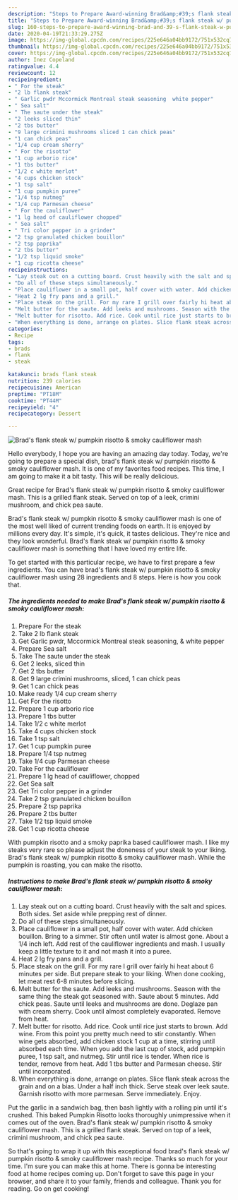 ```yaml
---
description: "Steps to Prepare Award-winning Brad&amp;#39;s flank steak w/ pumpkin risotto &amp;amp; smoky cauliflower mash"
title: "Steps to Prepare Award-winning Brad&amp;#39;s flank steak w/ pumpkin risotto &amp;amp; smoky cauliflower mash"
slug: 160-steps-to-prepare-award-winning-brad-and-39-s-flank-steak-w-pumpkin-risotto-and-amp-smoky-cauliflower-mash
date: 2020-04-19T21:33:29.275Z
image: https://img-global.cpcdn.com/recipes/225e646a04bb9172/751x532cq70/brads-flank-steak-w-pumpkin-risotto-smoky-cauliflower-mash-recipe-main-photo.jpg
thumbnail: https://img-global.cpcdn.com/recipes/225e646a04bb9172/751x532cq70/brads-flank-steak-w-pumpkin-risotto-smoky-cauliflower-mash-recipe-main-photo.jpg
cover: https://img-global.cpcdn.com/recipes/225e646a04bb9172/751x532cq70/brads-flank-steak-w-pumpkin-risotto-smoky-cauliflower-mash-recipe-main-photo.jpg
author: Inez Copeland
ratingvalue: 4.4
reviewcount: 12
recipeingredient:
- " For the steak"
- "2 lb flank steak"
- " Garlic pwdr Mccormick Montreal steak seasoning  white pepper"
- " Sea salt"
- " The saute under the steak"
- "2 leeks sliced thin"
- "2 tbs butter"
- "9 large crimini mushrooms sliced 1 can chick peas"
- "1 can chick peas"
- "1/4 cup cream sherry"
- " For the risotto"
- "1 cup arborio rice"
- "1 tbs butter"
- "1/2 c white merlot"
- "4 cups chicken stock"
- "1 tsp salt"
- "1 cup pumpkin puree"
- "1/4 tsp nutmeg"
- "1/4 cup Parmesan cheese"
- " For the cauliflower"
- "1 lg head of cauliflower chopped"
- " Sea salt"
- " Tri color pepper in a grinder"
- "2 tsp granulated chicken bouillon"
- "2 tsp paprika"
- "2 tbs butter"
- "1/2 tsp liquid smoke"
- "1 cup ricotta cheese"
recipeinstructions:
- "Lay steak out on a cutting board. Crust heavily with the salt and spices. Both sides. Set aside while prepping rest of dinner."
- "Do all of these steps simultaneously."
- "Place cauliflower in a small pot, half cover with water. Add chicken bouillon. Bring to a simmer. Stir often until water is almost gone. About a 1/4 inch left. Add rest of the cauliflower ingredients and mash. I usually keep a little texture to it and not mash it into a puree."
- "Heat 2 lg fry pans and a grill."
- "Place steak on the grill. For my rare I grill over fairly hi heat about 6 minutes per side. But prepare steak to your liking. When done cooking, let meat rest 6-8 minutes before slicing."
- "Melt butter for the saute. Add leeks and mushrooms. Season with the same thing the steak got seasoned with. Saute about 5 minutes. Add chick peas. Saute until leeks and mushrooms are done. Deglaze pan with cream sherry. Cook until almost completely evaporated. Remove from heat."
- "Melt butter for risotto. Add rice. Cook until rice just starts to brown. Add wine. From this point you pretty much need to stir constantly. When wine gets absorbed, add chicken stock 1 cup at a time, stirring until absorbed each time. When you add the last cup of stock, add pumpkin puree, 1 tsp salt, and nutmeg. Stir until rice is tender. When rice is tender, remove from heat. Add 1 tbs butter and Parmesan cheese. Stir until incorporated."
- "When everything is done, arrange on plates. Slice flank steak across the grain and on a bias. Under a half inch thick. Serve steak over leek saute. Garnish risotto with more parmesan. Serve immediately. Enjoy."
categories:
- Recipe
tags:
- brads
- flank
- steak

katakunci: brads flank steak 
nutrition: 239 calories
recipecuisine: American
preptime: "PT18M"
cooktime: "PT44M"
recipeyield: "4"
recipecategory: Dessert

---
```



![Brad&#39;s flank steak w/ pumpkin risotto &amp; smoky cauliflower mash](https://img-global.cpcdn.com/recipes/225e646a04bb9172/751x532cq70/brads-flank-steak-w-pumpkin-risotto-smoky-cauliflower-mash-recipe-main-photo.jpg)

Hello everybody, I hope you are having an amazing day today. Today, we're going to prepare a special dish, brad&#39;s flank steak w/ pumpkin risotto &amp; smoky cauliflower mash. It is one of my favorites food recipes. This time, I am going to make it a bit tasty. This will be really delicious.

Great recipe for Brad&#39;s flank steak w/ pumpkin risotto &amp; smoky cauliflower mash. This is a grilled flank steak. Served on top of a leek, crimini mushroom, and chick pea saute.

Brad&#39;s flank steak w/ pumpkin risotto &amp; smoky cauliflower mash is one of the most well liked of current trending foods on earth. It is enjoyed by millions every day. It's simple, it's quick, it tastes delicious. They're nice and they look wonderful. Brad&#39;s flank steak w/ pumpkin risotto &amp; smoky cauliflower mash is something that I have loved my entire life.


To get started with this particular recipe, we have to first prepare a few ingredients. You can have brad&#39;s flank steak w/ pumpkin risotto &amp; smoky cauliflower mash using 28 ingredients and 8 steps. Here is how you cook that.

<!--inarticleads1-->

##### The ingredients needed to make Brad&#39;s flank steak w/ pumpkin risotto &amp; smoky cauliflower mash:

1. Prepare  For the steak
1. Take 2 lb flank steak
1. Get  Garlic pwdr, Mccormick Montreal steak seasoning, &amp; white pepper
1. Prepare  Sea salt
1. Take  The saute under the steak
1. Get 2 leeks, sliced thin
1. Get 2 tbs butter
1. Get 9 large crimini mushrooms, sliced, 1 can chick peas
1. Get 1 can chick peas
1. Make ready 1/4 cup cream sherry
1. Get  For the risotto
1. Prepare 1 cup arborio rice
1. Prepare 1 tbs butter
1. Take 1/2 c white merlot
1. Take 4 cups chicken stock
1. Take 1 tsp salt
1. Get 1 cup pumpkin puree
1. Prepare 1/4 tsp nutmeg
1. Take 1/4 cup Parmesan cheese
1. Take  For the cauliflower
1. Prepare 1 lg head of cauliflower, chopped
1. Get  Sea salt
1. Get  Tri color pepper in a grinder
1. Take 2 tsp granulated chicken bouillon
1. Prepare 2 tsp paprika
1. Prepare 2 tbs butter
1. Take 1/2 tsp liquid smoke
1. Get 1 cup ricotta cheese


With pumpkin risotto and a smoky paprika based cauliflower mash. I like my steaks very rare so please adjust the doneness of your steak to your liking. Brad&#39;s flank steak w/ pumpkin risotto &amp; smoky cauliflower mash. While the pumpkin is roasting, you can make the risotto. 

<!--inarticleads2-->

##### Instructions to make Brad&#39;s flank steak w/ pumpkin risotto &amp; smoky cauliflower mash:

1. Lay steak out on a cutting board. Crust heavily with the salt and spices. Both sides. Set aside while prepping rest of dinner.
1. Do all of these steps simultaneously.
1. Place cauliflower in a small pot, half cover with water. Add chicken bouillon. Bring to a simmer. Stir often until water is almost gone. About a 1/4 inch left. Add rest of the cauliflower ingredients and mash. I usually keep a little texture to it and not mash it into a puree.
1. Heat 2 lg fry pans and a grill.
1. Place steak on the grill. For my rare I grill over fairly hi heat about 6 minutes per side. But prepare steak to your liking. When done cooking, let meat rest 6-8 minutes before slicing.
1. Melt butter for the saute. Add leeks and mushrooms. Season with the same thing the steak got seasoned with. Saute about 5 minutes. Add chick peas. Saute until leeks and mushrooms are done. Deglaze pan with cream sherry. Cook until almost completely evaporated. Remove from heat.
1. Melt butter for risotto. Add rice. Cook until rice just starts to brown. Add wine. From this point you pretty much need to stir constantly. When wine gets absorbed, add chicken stock 1 cup at a time, stirring until absorbed each time. When you add the last cup of stock, add pumpkin puree, 1 tsp salt, and nutmeg. Stir until rice is tender. When rice is tender, remove from heat. Add 1 tbs butter and Parmesan cheese. Stir until incorporated.
1. When everything is done, arrange on plates. Slice flank steak across the grain and on a bias. Under a half inch thick. Serve steak over leek saute. Garnish risotto with more parmesan. Serve immediately. Enjoy.


Put the garlic in a sandwich bag, then bash lightly with a rolling pin until it&#39;s crushed. This baked Pumpkin Risotto looks thoroughly unimpressive when it comes out of the oven. Brad&#39;s flank steak w/ pumpkin risotto &amp; smoky cauliflower mash. This is a grilled flank steak. Served on top of a leek, crimini mushroom, and chick pea saute. 

So that's going to wrap it up with this exceptional food brad&#39;s flank steak w/ pumpkin risotto &amp; smoky cauliflower mash recipe. Thanks so much for your time. I'm sure you can make this at home. There is gonna be interesting food at home recipes coming up. Don't forget to save this page in your browser, and share it to your family, friends and colleague. Thank you for reading. Go on get cooking!
